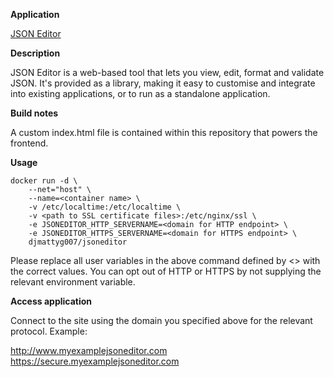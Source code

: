 **Application**

[JSON Editor](https://github.com/josdejong/jsoneditor/)

**Description**

JSON Editor is a web-based tool that lets you view, edit, format and validate JSON. It's provided as a library, making it easy to customise and integrate into existing applications, or to run as a standalone application.

**Build notes**

A custom index.html file is contained within this repository that powers the frontend.

**Usage**
```
docker run -d \
    --net="host" \
    --name=<container name> \
    -v /etc/localtime:/etc/localtime \
    -v <path to SSL certificate files>:/etc/nginx/ssl \
    -e JSONEDITOR_HTTP_SERVERNAME=<domain for HTTP endpoint> \
    -e JSONEDITOR_HTTPS_SERVERNAME=<domain for HTTPS endpoint> \
    djmattyg007/jsoneditor
```

Please replace all user variables in the above command defined by <> with the correct values.
You can opt out of HTTP or HTTPS by not supplying the relevant environment variable.

**Access application**

Connect to the site using the domain you specified above for the relevant protocol. Example:

http://www.myexamplejsoneditor.com
https://secure.myexamplejsoneditor.com
